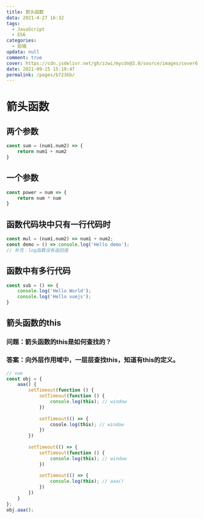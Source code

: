 ```yaml
---
title: 箭头函数
data: 2021-4-27 16:32
tags: 
  - JavaScript
  - ES6
categories: 
  - 前端
updata: null
comment: true
cover: https://cdn.jsdelivr.net/gh/zzwi/mycdn@3.0/source/images/cover6.jpg
date: 2021-09-15 15:19:47
permalink: /pages/b7236b/
---
```




# 箭头函数

## 两个参数

```javascript
const sum = (num1,num2) => {
    return num1 + num2
}
```

## 一个参数

```javascript
const power = num => {
    return num * num
}
```

## 函数代码块中只有一行代码时

```javascript
const mul = (num1,num2) => num1 + num2;
const demo = () => console.log('Hello demo');
// 补充：log函数没有返回值
```

## 函数中有多行代码

```javascript
const sub = () => {
    console.log('Hello World');
    console.log('Hello vuejs');
}
```

## 箭头函数的this

### 问题：箭头函数的this是如何查找的？

### 答案：向外层作用域中，一层层查找this，知道有this的定义。

```javascript
// vue
const obj = {
    aaa() {
        setTimeout(function () {
            setTimeout(function () {
                console.log(this); // window
            })
            
            setTimeout(() => {
                cosole.log(this); // window
            })
        })
        
        setTimeout(() => {
            setTimeout(function () {
                console.log(this); // window
            })
            
            setTimeout(() => {
                console.log(this); // aaa()
            })
        })
    }
};
obj.aaa();
```

